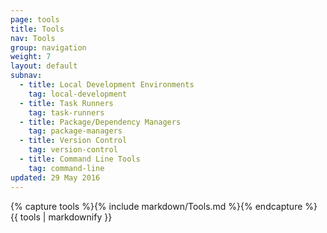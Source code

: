 ```yaml
---
page: tools
title: Tools
nav: Tools
group: navigation
weight: 7
layout: default
subnav:
  - title: Local Development Environments
    tag: local-development
  - title: Task Runners
    tag: task-runners
  - title: Package/Dependency Managers
    tag: package-managers
  - title: Version Control
    tag: version-control
  - title: Command Line Tools
    tag: command-line
updated: 29 May 2016
---
```


<div class="docs-section">
		{% capture tools %}{% include markdown/Tools.md %}{% endcapture %}
		{{ tools | markdownify }}
</div>
